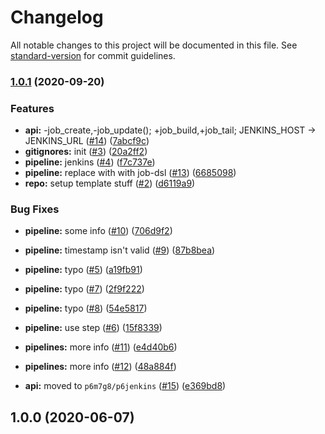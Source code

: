 # Changelog

All notable changes to this project will be documented in this file. See [standard-version](https://github.com/conventional-changelog/standard-version) for commit guidelines.

### [1.0.1](https://github.com/p6m7g8/p6df-jenkins/compare/v1.0.0...v1.0.1) (2020-09-20)


### Features

* **api:** -job_create,-job_update(); +job_build,+job_tail; JENKINS_HOST -> JENKINS_URL ([#14](https://github.com/p6m7g8/p6df-jenkins/issues/14)) ([7abcf9c](https://github.com/p6m7g8/p6df-jenkins/commit/7abcf9c320a8fe2be2bfaf64c129bcdaee76578b))
* **gitignores:** init ([#3](https://github.com/p6m7g8/p6df-jenkins/issues/3)) ([20a2ff2](https://github.com/p6m7g8/p6df-jenkins/commit/20a2ff20dce25905b4f2699f21daf19cbba4d0cf))
* **pipeline:** jenkins ([#4](https://github.com/p6m7g8/p6df-jenkins/issues/4)) ([f7c737e](https://github.com/p6m7g8/p6df-jenkins/commit/f7c737ee98cf2f5bbe9a0ace6cee19eb2b64d103))
* **pipeline:** replace with with job-dsl ([#13](https://github.com/p6m7g8/p6df-jenkins/issues/13)) ([6685098](https://github.com/p6m7g8/p6df-jenkins/commit/668509864efbe4973017e8604090e34b0e5a811d))
* **repo:** setup template stuff ([#2](https://github.com/p6m7g8/p6df-jenkins/issues/2)) ([d6119a9](https://github.com/p6m7g8/p6df-jenkins/commit/d6119a9dfeecfe589b6342106847bcf07941ac97))


### Bug Fixes

* **pipeline:** some info ([#10](https://github.com/p6m7g8/p6df-jenkins/issues/10)) ([706d9f2](https://github.com/p6m7g8/p6df-jenkins/commit/706d9f26891976ee1fe7033da488a3c55b8597bd))
* **pipeline:** timestamp isn't valid ([#9](https://github.com/p6m7g8/p6df-jenkins/issues/9)) ([87b8bea](https://github.com/p6m7g8/p6df-jenkins/commit/87b8bea6ac786a7231d56e2c9735ae59e182cbac))
* **pipeline:** typo ([#5](https://github.com/p6m7g8/p6df-jenkins/issues/5)) ([a19fb91](https://github.com/p6m7g8/p6df-jenkins/commit/a19fb915d481b5d9033a7938f19e89ca37d5d47b))
* **pipeline:** typo ([#7](https://github.com/p6m7g8/p6df-jenkins/issues/7)) ([2f9f222](https://github.com/p6m7g8/p6df-jenkins/commit/2f9f222ccdfded1375a8e7b09ce2f927aefa8949))
* **pipeline:** typo ([#8](https://github.com/p6m7g8/p6df-jenkins/issues/8)) ([54e5817](https://github.com/p6m7g8/p6df-jenkins/commit/54e5817e96a0a31cc493a2e45d13cf22c7ec5351))
* **pipeline:** use step ([#6](https://github.com/p6m7g8/p6df-jenkins/issues/6)) ([15f8339](https://github.com/p6m7g8/p6df-jenkins/commit/15f8339974124b0e8ded57e64d1d5644dbee98c0))
* **pipelines:** more info ([#11](https://github.com/p6m7g8/p6df-jenkins/issues/11)) ([e4d40b6](https://github.com/p6m7g8/p6df-jenkins/commit/e4d40b66326993128594abd7875e8d42a154a515))
* **pipelines:** more info ([#12](https://github.com/p6m7g8/p6df-jenkins/issues/12)) ([48a884f](https://github.com/p6m7g8/p6df-jenkins/commit/48a884fcc8b74000ecb2b75508acec75dc536ffd))


* **api:** moved to `p6m7g8/p6jenkins` ([#15](https://github.com/p6m7g8/p6df-jenkins/issues/15)) ([e369bd8](https://github.com/p6m7g8/p6df-jenkins/commit/e369bd84ce0188f8b3e37651f8c8aeae1050cb1c))

## 1.0.0 (2020-06-07)
